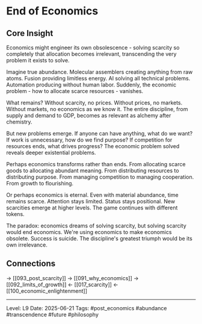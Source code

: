 # End of Economics

## Core Insight
Economics might engineer its own obsolescence - solving scarcity so completely that allocation becomes irrelevant, transcending the very problem it exists to solve.

Imagine true abundance. Molecular assemblers creating anything from raw atoms. Fusion providing limitless energy. AI solving all technical problems. Automation producing without human labor. Suddenly, the economic problem - how to allocate scarce resources - vanishes.

What remains? Without scarcity, no prices. Without prices, no markets. Without markets, no economics as we know it. The entire discipline, from supply and demand to GDP, becomes as relevant as alchemy after chemistry.

But new problems emerge. If anyone can have anything, what do we want? If work is unnecessary, how do we find purpose? If competition for resources ends, what drives progress? The economic problem solved reveals deeper existential problems.

Perhaps economics transforms rather than ends. From allocating scarce goods to allocating abundant meaning. From distributing resources to distributing purpose. From managing competition to managing cooperation. From growth to flourishing.

Or perhaps economics is eternal. Even with material abundance, time remains scarce. Attention stays limited. Status stays positional. New scarcities emerge at higher levels. The game continues with different tokens.

The paradox: economics dreams of solving scarcity, but solving scarcity would end economics. We're using economics to make economics obsolete. Success is suicide. The discipline's greatest triumph would be its own irrelevance.

## Connections
→ [[093_post_scarcity]]
→ [[091_why_economics]]
→ [[092_limits_of_growth]]
← [[017_scarcity]]
← [[100_economic_enlightenment]]

---
Level: L9
Date: 2025-06-21
Tags: #post_economics #abundance #transcendence #future #philosophy